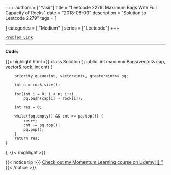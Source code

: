 
+++
authors = ["Yasir"]
title = "Leetcode 2279: Maximum Bags With Full Capacity of Rocks"
date = "2018-08-03"
description = "Solution to Leetcode 2279"
tags = [
    
]
categories = [
    "Medium"
]
series = ["Leetcode"]
+++



[`Problem Link`](https://leetcode.com/problems/maximum-bags-with-full-capacity-of-rocks/description/)

---

**Code:**

{{< highlight html >}}
class Solution {
public:
    int maximumBags(vector<int>& cap, vector<int>& rock, int cnt) {
        
        priority_queue<int, vector<int>, greater<int>> pq;
        
        int n = rock.size();
        
        for(int i = 0; i < n; i++)
            pq.push(cap[i] - rock[i]);
        
        int res = 0;
        
        while(!pq.empty() && cnt >= pq.top()) {
            res++;
            cnt -= pq.top();
            pq.pop();
        }
        return res;
    }
};
{{< /highlight >}}


{{< notice tip >}}
[Check out my Momentum Learning course on Udemy! 🚀 "](https://www.udemy.com/course/blind-75-the-data-structures-and-algorithms-essentials/)
{{< /notice >}}

